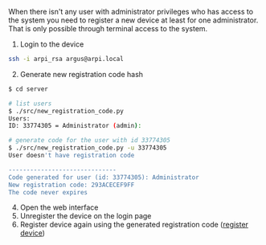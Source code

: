 When there isn't any user with administrator privileges who has access to the
system you need to register a new device at least for one administrator. That
is only possible through terminal access to the system.

1. Login to the device
```bash
ssh -i arpi_rsa argus@arpi.local
```

2. Generate new registration code hash
```bash
$ cd server

# list users
$ ./src/new_registration_code.py
Users:
ID: 33774305 = Administrator (admin):

# generate code for the user with id 33774305
$ ./src/new_registration_code.py -u 33774305
User doesn't have registration code

------------------------------
Code generated for user (id: 33774305): Administrator
New registration code: 293ACECEF9FF
The code never expires
```

4. Open the web interface
5. Unregister the device on the login page
6. Register device again using the generated registration code
([register device](../end_users/register.md))



